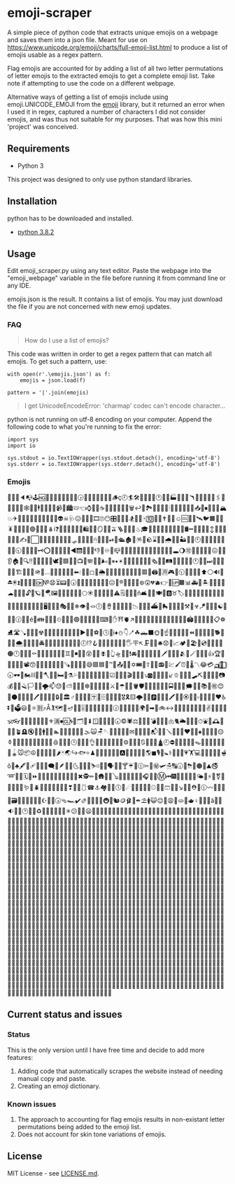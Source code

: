 # emoji-scraper

A simple piece of python code that extracts unique emojis on a webpage and saves them into a json file. Meant for use on https://www.unicode.org/emoji/charts/full-emoji-list.html to produce a list of emojis usable as a regex pattern.

Flag emojis are accounted for by adding a list of all two letter permutations of letter emojis to the extracted emojis to get a complete emoji list. Take note if attempting to use the code on a different webpage.

Alternative ways of getting a list of emojis include using emoji.UNICODE_EMOJI from the [emoji](https://github.com/alexandrevicenzi/emojis) library, but it returned an error when I used it in regex, captured a number of characters I did not consider emojis, and was thus not suitable for my purposes. That was how this mini 'project' was conceived.

## Requirements

* Python 3

This project was designed to only use python standard libraries.

## Installation

python has to be downloaded and installed.

* [python 3.8.2](https://www.python.org/downloads/)

## Usage

Edit emoji_scraper.py using any text editor. Paste the webpage into the "emoji_webpage" variable in the file before running it from command line or any IDE.

emojis.json is the result. It contains a list of emojis. You may just download the file if you are not concerned with new emoji updates.

### FAQ

> How do I use a list of emojis?

This code was written in order to get a regex pattern that can match all emojis. To get such a pattern, use:

```
with open(r'.\emojis.json') as f:
    emojis = json.load(f)

pattern = '|'.join(emojis)
```

> I get UnicodeEncodeError: 'charmap' codec can't encode character...

python is not running on utf-8 encoding on your computer. Append the following code to what you're running to fix the error:

```
import sys
import io

sys.stdout = io.TextIOWrapper(sys.stdout.detach(), encoding='utf-8')
sys.stderr = io.TextIOWrapper(sys.stderr.detach(), encoding='utf-8')
```

### Emojis

🚖🤴🌐🔈📭🕹🆖🕌🌴🌽🦲🐛🧑👻🥲🕞🎣💼🧸🚒💢🦻🍹🪵ç🕗🏄🛠👠🎀🍌🎪🕐🤥🐨🏭🍜🔛📲🪃🧫🛵😰🧱📐🖇🤵🍺😭📱📛🕸🍥󠁮🤚🕴🦖🧞😹🦘📹😈🏙🩲👈⌚🧢🦠☕💷🕎🥵😪👙👥🗑↩📣🏞🥛🦪🚠🦎🕯💓➕🎨🍾🔞🦧📥💏⏹🎾🆘🎰🏔💥✈📄🦑🥪🥂🥥📍🤏🍣🥿📡👽☠🩺😑🎇🐗🔪🎞🙄😶🎛🐣🌟🍫🏂🈚🚵🀄󠁳🔟🔳🐪✝🍭🚥☺🆒🚳🐏🛰🐦🟧🍿🌼🪳🌱🏥😒🛌🟢🐔🈺👟🪆í❓🛶🎢🥱🎹🈲🦿🛍🍇💙🪞🥧🤛🫒🪜😝🍃🎄♨🎓🧲👭🌅🚓🤌😇🙈🙂🍞🛢➖🍆🦄🚗🥩↕🏅📁🉐🤡🤞🐳✍🆕⬜🔙🧽🍛➰🌲🎊🐑🚐🛷👛🛃🥶😆🖱👺🆎🌌⏯🧕🛳🏚🍑🪅❕🪨⌛🥈🙊🌧💁🦁🏜🗽🚷🕙📎🚪🎽😱♓👨🐘😤🕤🎳🐙📢😁🗝⭕🥳🐮😼🎠🥷󠁢◀🛗🧒🔆🚬👎🏮♾🌄📪🍂📴🦴🔜🔥🈯🍄🤎🦝🥢✊📶🔎🕳🌖🉑🌹🍗💶💅🚄😖🐁👧👂🏠🤤🔍󠁴‼🍮💛🧳🎡🎈🕊🎲🟩🚂😏📺🥭🪗😜🎩🌬🚞⏸▪✴🏨🧪🏩🔦🈳🥌😀🗞💃🖕🛤🚉🐲🧠🏡🏪🕚📼🍒⏭🦂💋🐺😞👢🏗🧬🤜🥟🪖🐫…🛄🔅💜🦜➗💲⬅💧🎯🚸◻🤼🌦👒🍘🐞♍💱🙉🐶🚯🏯🟥👡🖨🐀🈷🎮🦅🕥❎🐋👴💒⬆⚪🔊🎒⏏🖲⏫🙅🕍📮🧍🆗№😧⏳📟👱🕠🏐❌🍧🧈🥝🧶🍚🦟☹🤽®👸📞🏉👼⊛😲💔🫐👉🌊🆙🟫📊🚑🔰🏝🧏🎏😯🥻☁🧚🏬🆓🔓👿🪐🚌🪂🖼👫🐍🧟🧰😮🧭🌕☀🦱🍎💬🐆🥞⚠🗒🤿🥊🦽ñ🛋👩🈶🍽🙁🅱♉🏷🦈🧎🌸🤐🦗🧨🍋♈🦀🌝📧🌘🧊👕🍔🔵📗🚏🥽🖥👗🦷🤓🎭👑🧦❄👁🌆🪢🕕🧁🪘🦺💭🚎🌗🦉📉🤑🏫🎫⛴🏤🛼😸😍🌃👹⚒📙☣🪁🍏🐉🛑☯🦋🦍📏🕜🔏🤰é🤗👪🐱🤷🤾󠁣⏲💺♐⛎🟣👅🍴🐓🥅🙋⌨🎵✋⛩🫀↗🐠🎷😐👘♎👰🔑🍢😻📘🛅🍝💘🏟🐜🦛😔🥮🧴📋☸⛸🛣🪠💠🤙🦞☢📳💈🥠🐽🌮🥯🐤♒🎼▶📸🧝⚽👯🕓🌑ℹ♦⛄👇🪥☘🛻⬛🌞🦇☝🛐🚝🧄🈁🏺⏪🤔🌛🌈😽🐬🐕🛂👤🧮🌨🥄🦃🌔😠🚔📃😳🐾⛺💩🧯🆚🥓🏹🕖⁉🪝🥣🖤🤪🔩😚🚊🍐🖐🪧↖🗜🍉📓🛎😟🍈📈🏕📒🏖👖💿👋👀😷🎃🟠🕛🚶🥏😣⚰🌯💴🥜🔯🚤🎐🧅󠁬♊🌇◾🐢🚿😵🎅🍰🪰🦊👆🛸📯🌠❗🚘🔝😬🔌🎎🥑🤖🗡🦮💎✅🫂🚧🪄🚩🤳🦒👍🏆🥡🦥🥋🎤🦰📽😙🍠⛵🧔🤝🐒🧂🧥🪚📠💂🥫🦨😅🟪🟦🙌™🎺📤👚🗿✡🎟🧩☦🐐🕋📻🍓💹🖌⏰🍙🌡〽😂💳🛺🥴⃣🕣🕶👷🏍⛓🍬🔣🪓💵💽🛏💟⚗💦🏦😗🏃🤢🛫🦢🔮🎍☑🌿😡🐃🎬🔀💫😫⤵🅾🎸🙏🦾📌↙🫑🥐🙎🧖🛹⛏🤘🙆🧆🚫📷💰⛪🔚🪒🏳💞🥖🌪📫😓🤺⛅🦸📖🔫❇💌🧇🧓🍅🔼⚔🏇☂󠁿👳🚟🪣🛡🛴♌🤹🦳🥒🤶🚍🍪🥤🥸🗯💐🍵📚😨㊗😊🌰⚫🔘🔨🦆🧋🖊🧼🏑🚈😎🔒🧿🏛♂🔹🥁🔧📰🈂🦭🗄📿💇🐵🦦🎖🎗🟨🌩👾😾🅿🗻🔸💤🖍🚜🦬🏵🧉📨▫🛒🤦🦓📑❤♿⏬🧤🗳😃💚⚛🈹⤴Å🏌🗺🚱🪔🌭🌉🎚💑🌓🚮🧾👐🍨🤍🕝🥎🐸💍🚋🔱🌍🤩➡🍟🚲↔💄🥕🎴😘🦙🚦🥔🚰✌🗾🧙👮🦡🕉👓🥰🦶📝🔬🦤😛🧣⚜🈵⏺🆑🌀🧃🗂🦔⬇🪟🥦🕺🍶😢🕢©🕷⚖🌻🎦🥀💣🍀🈸🍊🫁🐈🌥🚾🎿🤧⏱⛲🐅🕰🧧🐝🥃🪴🪦🔇👶🏰🚹🍷🐴🏊🤬🌁🐻🌋🐡🦹🌫🙀🪑🪡🏒🍤📆✨🎱✉🎌⛳🏣🐖📬🤭‍🛥🪛😴🌂🐩♥🤟🐂♠🥗🤯🧗🚣🟡⚱🏀😋💯👊📔🔁🍻❔🛀🎶🩸🔺🚴🚙🕒🍍🤕🦌👌🌚🦵🚨🦕🍯🥚🔷⚙🛁🥉🎑🔃🥺💪󠁧🚡🛕🕘⛔🌳🔲🤒🌒🧛🪤🏸💡🧘🍖🦐🥍🍦󠁷🪀🐭📦☮🤨🧹🎉👞🏧🌶🃏🌏↪🐟⭐♟🧀🔻🥙🍱🐹🥼🅰🎻🎁🏁🔐🐇🌎◼🎙💆🚼⚕🦼👃⛹💗️🏋💻👜🚀💮💸📵🫕ô🏢♣🖋🥾🩹🔔🔄📅🗨🔴🪶🍡🍩🌜📩🤲🤠󠁥⛷◽🍳💊🗣👬🚢🍸☔🔽🕧✂🐯㊙🛩☃🔠🕡🧐⛈🧺🟤🤮⛰🚭➿🔢🏈🗓📂⏩🚻⛽💖🦣🐰🚃👣🧵🦯🌵✖🕵✏🔋🛖🐼👲🪕🐷🥬🚆💕🤸🥇🎧🧷🚽Ⓜ⏮🎆👄🙍🧜😿🏏🌤🌷⚡🦫⚧🐧📕🚅🎥🧡🪱😉🪲🦏🏴🤫🤣🧻🈴🚕❣🍕🔤🩱☎⚓🏘🔡🍲🕔💀☄🐚😥♋🔶🗼⚾📇🔭🩳🔖🚁↘🎋🔗⛑🚛🕦〰🦩🔕🤱🐎🗃👔🙇👏🌺🍁🐄☪🎂🛬🕟🩴🏎✔🫔🥨🏓💉👝🚇🐌🐿🪙🩰🚚✒⛱🚺😺😌📀😩💝🫓👵🫖♀🔂♑💨ã🍼😄🔉🦚🐊🕑👦🐥♻💾♏📜🥘🙃🖖✳😕🌙🌾😦🆔🇶🇨🇶🇩🇶🇦🇶🇹🇶🇺🇶🇪🇶🇬🇶🇰🇶🇽🇶🇭🇶🇲🇶🇷🇶🇴🇶🇿🇶🇳🇶🇸🇶🇮🇶🇻🇶🇧🇶🇼🇶🇱🇶🇯🇶🇫🇶🇵🇶🇾🇨🇶🇨🇩🇨🇦🇨🇹🇨🇺🇨🇪🇨🇬🇨🇰🇨🇽🇨🇭🇨🇲🇨🇷🇨🇴🇨🇿🇨🇳🇨🇸🇨🇮🇨🇻🇨🇧🇨🇼🇨🇱🇨🇯🇨🇫🇨🇵🇨🇾🇩🇶🇩🇨🇩🇦🇩🇹🇩🇺🇩🇪🇩🇬🇩🇰🇩🇽🇩🇭🇩🇲🇩🇷🇩🇴🇩🇿🇩🇳🇩🇸🇩🇮🇩🇻🇩🇧🇩🇼🇩🇱🇩🇯🇩🇫🇩🇵🇩🇾🇦🇶🇦🇨🇦🇩🇦🇹🇦🇺🇦🇪🇦🇬🇦🇰🇦🇽🇦🇭🇦🇲🇦🇷🇦🇴🇦🇿🇦🇳🇦🇸🇦🇮🇦🇻🇦🇧🇦🇼🇦🇱🇦🇯🇦🇫🇦🇵🇦🇾🇹🇶🇹🇨🇹🇩🇹🇦🇹🇺🇹🇪🇹🇬🇹🇰🇹🇽🇹🇭🇹🇲🇹🇷🇹🇴🇹🇿🇹🇳🇹🇸🇹🇮🇹🇻🇹🇧🇹🇼🇹🇱🇹🇯🇹🇫🇹🇵🇹🇾🇺🇶🇺🇨🇺🇩🇺🇦🇺🇹🇺🇪🇺🇬🇺🇰🇺🇽🇺🇭🇺🇲🇺🇷🇺🇴🇺🇿🇺🇳🇺🇸🇺🇮🇺🇻🇺🇧🇺🇼🇺🇱🇺🇯🇺🇫🇺🇵🇺🇾🇪🇶🇪🇨🇪🇩🇪🇦🇪🇹🇪🇺🇪🇬🇪🇰🇪🇽🇪🇭🇪🇲🇪🇷🇪🇴🇪🇿🇪🇳🇪🇸🇪🇮🇪🇻🇪🇧🇪🇼🇪🇱🇪🇯🇪🇫🇪🇵🇪🇾🇬🇶🇬🇨🇬🇩🇬🇦🇬🇹🇬🇺🇬🇪🇬🇰🇬🇽🇬🇭🇬🇲🇬🇷🇬🇴🇬🇿🇬🇳🇬🇸🇬🇮🇬🇻🇬🇧🇬🇼🇬🇱🇬🇯🇬🇫🇬🇵🇬🇾🇰🇶🇰🇨🇰🇩🇰🇦🇰🇹🇰🇺🇰🇪🇰🇬🇰🇽🇰🇭🇰🇲🇰🇷🇰🇴🇰🇿🇰🇳🇰🇸🇰🇮🇰🇻🇰🇧🇰🇼🇰🇱🇰🇯🇰🇫🇰🇵🇰🇾🇽🇶🇽🇨🇽🇩🇽🇦🇽🇹🇽🇺🇽🇪🇽🇬🇽🇰🇽🇭🇽🇲🇽🇷🇽🇴🇽🇿🇽🇳🇽🇸🇽🇮🇽🇻🇽🇧🇽🇼🇽🇱🇽🇯🇽🇫🇽🇵🇽🇾🇭🇶🇭🇨🇭🇩🇭🇦🇭🇹🇭🇺🇭🇪🇭🇬🇭🇰🇭🇽🇭🇲🇭🇷🇭🇴🇭🇿🇭🇳🇭🇸🇭🇮🇭🇻🇭🇧🇭🇼🇭🇱🇭🇯🇭🇫🇭🇵🇭🇾🇲🇶🇲🇨🇲🇩🇲🇦🇲🇹🇲🇺🇲🇪🇲🇬🇲🇰🇲🇽🇲🇭🇲🇷🇲🇴🇲🇿🇲🇳🇲🇸🇲🇮🇲🇻🇲🇧🇲🇼🇲🇱🇲🇯🇲🇫🇲🇵🇲🇾🇷🇶🇷🇨🇷🇩🇷🇦🇷🇹🇷🇺🇷🇪🇷🇬🇷🇰🇷🇽🇷🇭🇷🇲🇷🇴🇷🇿🇷🇳🇷🇸🇷🇮🇷🇻🇷🇧🇷🇼🇷🇱🇷🇯🇷🇫🇷🇵🇷🇾🇴🇶🇴🇨🇴🇩🇴🇦🇴🇹🇴🇺🇴🇪🇴🇬🇴🇰🇴🇽🇴🇭🇴🇲🇴🇷🇴🇿🇴🇳🇴🇸🇴🇮🇴🇻🇴🇧🇴🇼🇴🇱🇴🇯🇴🇫🇴🇵🇴🇾🇿🇶🇿🇨🇿🇩🇿🇦🇿🇹🇿🇺🇿🇪🇿🇬🇿🇰🇿🇽🇿🇭🇿🇲🇿🇷🇿🇴🇿🇳🇿🇸🇿🇮🇿🇻🇿🇧🇿🇼🇿🇱🇿🇯🇿🇫🇿🇵🇿🇾🇳🇶🇳🇨🇳🇩🇳🇦🇳🇹🇳🇺🇳🇪🇳🇬🇳🇰🇳🇽🇳🇭🇳🇲🇳🇷🇳🇴🇳🇿🇳🇸🇳🇮🇳🇻🇳🇧🇳🇼🇳🇱🇳🇯🇳🇫🇳🇵🇳🇾🇸🇶🇸🇨🇸🇩🇸🇦🇸🇹🇸🇺🇸🇪🇸🇬🇸🇰🇸🇽🇸🇭🇸🇲🇸🇷🇸🇴🇸🇿🇸🇳🇸🇮🇸🇻🇸🇧🇸🇼🇸🇱🇸🇯🇸🇫🇸🇵🇸🇾🇮🇶🇮🇨🇮🇩🇮🇦🇮🇹🇮🇺🇮🇪🇮🇬🇮🇰🇮🇽🇮🇭🇮🇲🇮🇷🇮🇴🇮🇿🇮🇳🇮🇸🇮🇻🇮🇧🇮🇼🇮🇱🇮🇯🇮🇫🇮🇵🇮🇾🇻🇶🇻🇨🇻🇩🇻🇦🇻🇹🇻🇺🇻🇪🇻🇬🇻🇰🇻🇽🇻🇭🇻🇲🇻🇷🇻🇴🇻🇿🇻🇳🇻🇸🇻🇮🇻🇧🇻🇼🇻🇱🇻🇯🇻🇫🇻🇵🇻🇾🇧🇶🇧🇨🇧🇩🇧🇦🇧🇹🇧🇺🇧🇪🇧🇬🇧🇰🇧🇽🇧🇭🇧🇲🇧🇷🇧🇴🇧🇿🇧🇳🇧🇸🇧🇮🇧🇻🇧🇼🇧🇱🇧🇯🇧🇫🇧🇵🇧🇾🇼🇶🇼🇨🇼🇩🇼🇦🇼🇹🇼🇺🇼🇪🇼🇬🇼🇰🇼🇽🇼🇭🇼🇲🇼🇷🇼🇴🇼🇿🇼🇳🇼🇸🇼🇮🇼🇻🇼🇧🇼🇱🇼🇯🇼🇫🇼🇵🇼🇾🇱🇶🇱🇨🇱🇩🇱🇦🇱🇹🇱🇺🇱🇪🇱🇬🇱🇰🇱🇽🇱🇭🇱🇲🇱🇷🇱🇴🇱🇿🇱🇳🇱🇸🇱🇮🇱🇻🇱🇧🇱🇼🇱🇯🇱🇫🇱🇵🇱🇾🇯🇶🇯🇨🇯🇩🇯🇦🇯🇹🇯🇺🇯🇪🇯🇬🇯🇰🇯🇽🇯🇭🇯🇲🇯🇷🇯🇴🇯🇿🇯🇳🇯🇸🇯🇮🇯🇻🇯🇧🇯🇼🇯🇱🇯🇫🇯🇵🇯🇾🇫🇶🇫🇨🇫🇩🇫🇦🇫🇹🇫🇺🇫🇪🇫🇬🇫🇰🇫🇽🇫🇭🇫🇲🇫🇷🇫🇴🇫🇿🇫🇳🇫🇸🇫🇮🇫🇻🇫🇧🇫🇼🇫🇱🇫🇯🇫🇵🇫🇾🇵🇶🇵🇨🇵🇩🇵🇦🇵🇹🇵🇺🇵🇪🇵🇬🇵🇰🇵🇽🇵🇭🇵🇲🇵🇷🇵🇴🇵🇿🇵🇳🇵🇸🇵🇮🇵🇻🇵🇧🇵🇼🇵🇱🇵🇯🇵🇫🇵🇾🇾🇶🇾🇨🇾🇩🇾🇦🇾🇹🇾🇺🇾🇪🇾🇬🇾🇰🇾🇽🇾🇭🇾🇲🇾🇷🇾🇴🇾🇿🇾🇳🇾🇸🇾🇮🇾🇻🇾🇧🇾🇼🇾🇱🇾🇯🇾🇫🇾🇵

## Current status and issues

### Status

This is the only version until I have free time and decide to add more features:

1. Adding code that automatically scrapes the website instead of needing manual copy and paste.
2. Creating an emoji dictionary.

### Known issues

1. The approach to accounting for flag emojis results in non-existant letter permutations being added to the emoji list.
2. Does not account for skin tone variations of emojis.

## License

MIT License - see [LICENSE.md](LICENSE.md).
